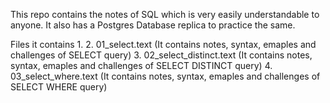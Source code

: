 This repo contains the notes of SQL which is very easily understandable to anyone.
It also has a Postgres Database replica to practice the same.


Files it contains
1. 
2. 01_select.text (It contains notes, syntax, emaples and challenges of SELECT query)
3. 02_select_distinct.text (It contains notes, syntax, emaples and challenges of SELECT DISTINCT query)
4. 03_select_where.text (It contains notes, syntax, emaples and challenges of SELECT WHERE query)
